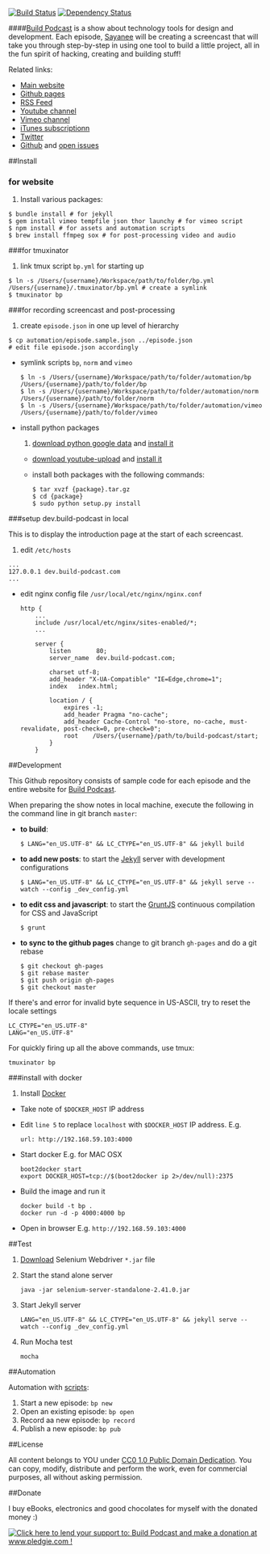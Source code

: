 [![Build Status](https://travis-ci.org/sayanee/build-podcast.png)](https://travis-ci.org/sayanee/build-podcast) [![Dependency Status](https://gemnasium.com/sayanee/build-podcast.svg)](https://gemnasium.com/sayanee/build-podcast)

####[Build Podcast](http://build-podcast.com) is a show about technology tools for design and development. Each episode, [Sayanee](http://sayan.ee) will be creating a screencast that will take you through step-by-step in using one tool to build a little project, all in the fun spirit of hacking, creating and building stuff!

Related links:

- [Main website](http://build-podcast.com)
- [Github pages](http://sayanee.github.io/build-podcast)
- [RSS Feed](http://feeds.feedburner.com/BuildPodcastVideos)
- [Youtube channel](http://www.youtube.com/playlist?list=PL9wSRifxQqRrLalGxTs-8FmfftbueLk5u)
- [Vimeo channel](https://vimeo.com/channels/441355)
- [iTunes subscriptionn](https://itunes.apple.com/us/podcast/build-podcast-screencast/id538677863)
- [Twitter](http://twitter.com/buildpodcast)
- [Github](https://github.com/sayanee/build-podcast) and [open issues](https://github.com/sayanee/build-podcast/issues?page=1&state=open)

##Install

### for website

1. Install various packages:

  ```shell
  $ bundle install # for jekyll
  $ gem install vimeo tempfile json thor launchy # for vimeo script
  $ npm install # for assets and automation scripts
  $ brew install ffmpeg sox # for post-processing video and audio
  ```

###for tmuxinator

1. link tmux script `bp.yml` for starting up

  ```shell
  $ ln -s /Users/{username}/Workspace/path/to/folder/bp.yml /Users/{username}/.tmuxinator/bp.yml # create a symlink
  $ tmuxinator bp
  ```

###for recording screencast and post-processing

1. create `episode.json` in one up level of hierarchy

  ```shell
  $ cp automation/episode.sample.json ../episode.json
  # edit file episode.json accordingly
  ```
- symlink scripts `bp`, `norm` and `vimeo`

  ```shell
  $ ln -s /Users/{username}/Workspace/path/to/folder/automation/bp /Users/{username}/path/to/folder/bp
  $ ln -s /Users/{username}/Workspace/path/to/folder/automation/norm /Users/{username}/path/to/folder/norm
  $ ln -s /Users/{username}/Workspace/path/to/folder/automation/vimeo /Users/{username}/path/to/folder/vimeo
  ```
- install python packages
  1. [download python google data](https://code.google.com/p/gdata-python-client/downloads/list) and [install it](https://code.google.com/p/youtube-upload/wiki/Readme#Download_&_Install)
  - [download youtube-upload](https://code.google.com/p/youtube-upload/downloads/list) and [install it](https://code.google.com/p/youtube-upload/wiki/Readme#Download_&_Install)
  - install both packages with the following commands:

    ```shell
    $ tar xvzf {package}.tar.gz
    $ cd {package}
    $ sudo python setup.py install
    ```

###setup dev.build-podcast in local

This is to display the introduction page at the start of each screencast.

1. edit `/etc/hosts`

  ```
  ...
  127.0.0.1 dev.build-podcast.com
  ...
  ```
- edit nginx config file `/usr/local/etc/nginx/nginx.conf`

  ```
  http {
      ...
      include /usr/local/etc/nginx/sites-enabled/*;
      ...

      server {
          listen       80;
          server_name  dev.build-podcast.com;

          charset utf-8;
          add_header "X-UA-Compatible" "IE=Edge,chrome=1";
          index   index.html;

          location / {
              expires -1;
              add_header Pragma "no-cache";
              add_header Cache-Control "no-store, no-cache, must-revalidate, post-check=0, pre-check=0";
              root    /Users/{username}/path/to/build-podcast/start;
          }
      }
  ```

##Development

This Github repository consists of sample code for each episode and the entire website for [Build Podcast](http://build-podcast.com).

When preparing the show notes in local machine, execute the following in the command line in git branch `master`:

   - **to build**:

     ```shell
     $ LANG="en_US.UTF-8" && LC_CTYPE="en_US.UTF-8" && jekyll build
     ```

   - **to add new posts**:  to start the [Jekyll](http://jekyllrb.com/) server with development configurations

     ```shell
     $ LANG="en_US.UTF-8" && LC_CTYPE="en_US.UTF-8" && jekyll serve --watch --config _dev_config.yml
     ```
   - **to edit css and javascript**: to start the [GruntJS](http://gruntjs.com/) continuous compilation for CSS and JavaScript

     ```shell
     $ grunt
     ```
   - **to sync to the github pages** change to git branch `gh-pages` and do a git rebase

     ```shell
     $ git checkout gh-pages
     $ git rebase master
     $ git push origin gh-pages
     $ git checkout master
     ```

If there's and error for invalid byte sequence in US-ASCII, try to reset the locale settings

```shell
LC_CTYPE="en_US.UTF-8"
LANG="en_US.UTF-8"
```

For quickly firing up all the above commands, use tmux:

```shell
tmuxinator bp
```

###install with docker

1. Install [Docker](https://docs.docker.com/)
- Take note of `$DOCKER_HOST` IP address
- Edit `line 5` to replace `localhost` with `$DOCKER_HOST` IP address. E.g.

	```
	url: http://192.168.59.103:4000
	```
- Start docker E.g. for MAC OSX

	```
	boot2docker start
	export DOCKER_HOST=tcp://$(boot2docker ip 2>/dev/null):2375
	```
- Build the image and run it

	```
	docker build -t bp .
	docker run -d -p 4000:4000 bp
	```
- Open in browser E.g. `http://192.168.59.103:4000`


##Test

1. [Download](http://docs.seleniumhq.org/download/) Selenium Webdriver `*.jar` file
1. Start the stand alone server

	```
	java -jar selenium-server-standalone-2.41.0.jar
	```
1. Start Jekyll server

	```
	LANG="en_US.UTF-8" && LC_CTYPE="en_US.UTF-8" && jekyll serve --watch --config _dev_config.yml
	```
1. Run Mocha test

	```
	mocha
	```

##Automation

Automation with [scripts](https://github.com/sayanee/build-podcast/tree/master/automation):

1. Start a new episode: `bp new`
1. Open an existing episode: `bp open`
1. Record aa new episode: `bp record`
1. Publish a new episode: `bp pub`


##License

All content belongs to YOU under [CC0 1.0 Public Domain Dedication](http://creativecommons.org/publicdomain/zero/1.0/). You can copy, modify, distribute and perform the work, even for commercial purposes, all without asking permission.


##Donate

I buy eBooks, electronics and good chocolates for myself with the donated money :)

<a href='http://www.pledgie.com/campaigns/19089'><img alt='Click here to lend your support to: Build Podcast and make a donation at www.pledgie.com !' src='http://www.pledgie.com/campaigns/19089.png?skin_name=chrome' border='0' /></a>
